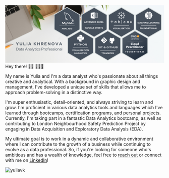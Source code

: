 <img src="https://github.com/YuliaVK/YuliaVK/blob/main/pics/GitPic.png" alt="banner that says Yulia Khrenova - Data Analytics Professional, alongside bages MySQL, Pyphon, Tableau, AWS, Excel and others">
Hey there! 👋🏻 👩🏼‍💻

My name is Yulia and I'm a data analyst who's passionate about all things creative and analytical. With a background in graphic design and management, I've developed a unique set of skills that allows me to approach problem-solving in a distinctive way.

I'm super enthusiastic, detail-oriented, and always striving to learn and grow. I'm proficient in various data analytics tools and languages which I've learned through bootcamps, certification programs, and personal projects. Currently, I'm taking part in a fantastic Data Analytics bootcamp, as well as contributing to London Neighbourhood Safety Prediction<!--(https://github.com/mlsystemdesignproject/neighbourhood-safety-prediction#readme)--> Project by engaging in Data Acquisition and Exploratory Data Analysis (EDA).

My ultimate goal is to work in a dynamic and collaborative environment where I can contribute to the growth of a business while continuing to evolve as a data professional. So, if you're looking for someone who's ambitious and has a wealth of knowledge, feel free to <a href="mailto:yuliavk.git@gmail.com?subject=[GitHub]">reach out</a> or connect with me on [LinkedIn](https://www.linkedin.com/in/yuliavk/)!


<p align="left"> <img src="https://komarev.com/ghpvc/?username=yuliavk&label=Profile%20views&color=fff2d5&style=flat" alt="yuliavk" /> </p>
<!--
**YuliaVK/YuliaVK** is a ✨ _special_ ✨ repository because its `README.md` (this file) appears on your GitHub profile.

Here are some ideas to get you started:

- 🔭 I’m currently working on ...
- 🌱 I’m currently learning ...
- 👯 I’m looking to collaborate on ...
- 🤔 I’m looking for help with ...
- 💬 Ask me about ...
- 📫 How to reach me: ...
- 😄 Pronouns: ...
- ⚡ Fun fact: ...
-->
